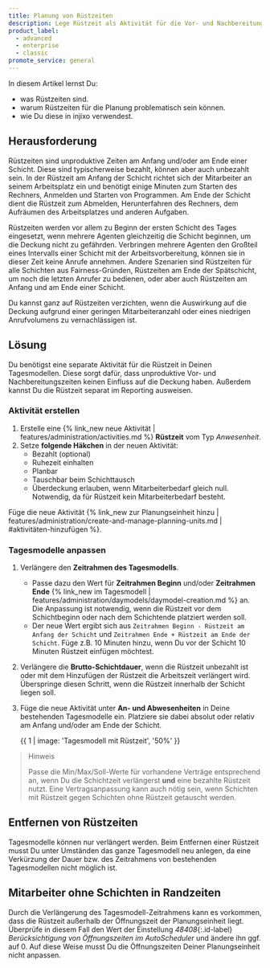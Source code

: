 ```yaml
---
title: Planung von Rüstzeiten
description: Lege Rüstzeit als Aktivität für die Vor- und Nachbereitung Deiner Mitarbeiter an und verwende sie in Tagesmodellen.
product_label:
  - advanced
  - enterprise
  - classic
promote_service: general
---
```


In diesem Artikel lernst Du:

- was Rüstzeiten sind.
- warum Rüstzeiten für die Planung problematisch sein können.
- wie Du diese in injixo verwendest.

## Herausforderung

Rüstzeiten sind unproduktive Zeiten am Anfang und/oder am Ende einer Schicht. Diese sind typischerweise bezahlt, können aber auch unbezahlt sein. In der Rüstzeit am Anfang der Schicht richtet sich der Mitarbeiter an seinem Arbeitsplatz ein und benötigt einige Minuten zum Starten des Rechners, Anmelden und Starten von Programmen. Am Ende der Schicht dient die Rüstzeit zum Abmelden, Herunterfahren des Rechners, dem Aufräumen des Arbeitsplatzes und anderen Aufgaben.

Rüstzeiten werden vor allem zu Beginn der ersten Schicht des Tages eingesetzt, wenn mehrere Agenten gleichzeitig die Schicht beginnen, um die Deckung nicht zu gefährden. Verbringen mehrere Agenten den Großteil eines Intervalls einer Schicht mit der Arbeitsvorbereitung, können sie in dieser Zeit keine Anrufe annehmen.
Andere Szenarien sind Rüstzeiten für alle Schichten aus Fairness-Gründen, Rüstzeiten am Ende der Spätschicht, um noch die letzten Anrufer zu bedienen, oder aber auch Rüstzeiten am Anfang und am Ende einer Schicht.

Du kannst ganz auf Rüstzeiten verzichten, wenn die Auswirkung auf die Deckung aufgrund einer geringen Mitarbeiteranzahl oder eines niedrigen Anrufvolumens zu vernachlässigen ist.

## Lösung

Du benötigst eine separate Aktivität für die Rüstzeit in Deinen Tagesmodellen. Diese sorgt dafür, dass unproduktive Vor- und Nachbereitungszeiten keinen Einfluss auf die Deckung haben. Außerdem kannst Du die Rüstzeit separat im Reporting ausweisen.

### Aktivität erstellen

1. Erstelle eine {% link_new neue Aktivität | features/administration/activities.md %} **Rüstzeit** vom Typ _Anwesenheit_.
2. Setze **folgende Häkchen** in der neuen Aktivität:
   - Bezahlt (optional)
   - Ruhezeit einhalten
   - Planbar
   - Tauschbar beim Schichttausch
   - Überdeckung erlauben, wenn Mitarbeiterbedarf gleich null. Notwendig, da für Rüstzeit kein Mitarbeiterbedarf besteht.

Füge die neue Aktivität {% link_new zur Planungseinheit hinzu | features/administration/create-and-manage-planning-units.md | #aktivitäten-hinzufügen %}.

### Tagesmodelle anpassen

1. Verlängere den **Zeitrahmen des Tagesmodells**.

   - Passe dazu den Wert für **Zeitrahmen Beginn** und/oder **Zeitrahmen Ende** {% link_new im Tagesmodell | features/administration/daymodels/daymodel-creation.md %} an. Die Anpassung ist notwendig, wenn die Rüstzeit vor dem Schichtbeginn oder nach dem Schichtende platziert werden soll.
   - Der neue Wert ergibt sich aus `Zeitrahmen Beginn - Rüstzeit am Anfang der Schicht` und `Zeitrahmen Ende + Rüstzeit am Ende der Schicht`. Füge z.B. 10 Minuten hinzu, wenn Du vor der Schicht 10 Minuten Rüstzeit einfügen möchtest.

2. Verlängere die **Brutto-Schichtdauer**, wenn die Rüstzeit unbezahlt ist oder mit dem Hinzufügen der Rüstzeit die Arbeitszeit verlängert wird. Überspringe diesen Schritt, wenn die Rüstzeit innerhalb der Schicht liegen soll.

3. Füge die neue Aktivität unter **An- und Abwesenheiten** in Deine bestehenden Tagesmodelle ein. Platziere sie dabei absolut oder relativ am Anfang und/oder am Ende der Schicht.

   {{ 1 | image: 'Tagesmodell mit Rüstzeit', '50%' }}

> Hinweis
>
> Passe die Min/Max/Soll-Werte für vorhandene Verträge entsprechend an, wenn Du die Schichtzeit verlängerst **und** eine bezahlte Rüstzeit nutzt. Eine Vertragsanpassung kann auch nötig sein, wenn Schichten mit Rüstzeit gegen Schichten ohne Rüstzeit getauscht werden.

## Entfernen von Rüstzeiten

Tagesmodelle können nur verlängert werden. Beim Entfernen einer Rüstzeit musst Du unter Umständen das ganze Tagesmodell neu anlegen, da eine Verkürzung der Dauer bzw. des Zeitrahmens von bestehenden Tagesmodellen nicht möglich ist.

## Mitarbeiter ohne Schichten in Randzeiten

Durch die Verlängerung des Tagesmodell-Zeitrahmens kann es vorkommen, dass die Rüstzeit außerhalb der Öffnungszeit der Planungseinheit liegt. Überprüfe in diesem Fall den Wert der Einstellung _48408_{:.id-label} _Berücksichtigung von Öffnungszeiten im AutoScheduler_ und ändere ihn ggf. auf 0. Auf diese Weise musst Du die Öffnungszeiten Deiner Planungseinheit nicht anpassen.
